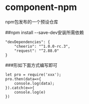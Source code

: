 # component-npm
npm包发布的一个预设仓库

##npm install --save-dev安装所需依赖
```
"devDependencies": {
    "cheerio": "^1.0.0-rc.3",
    "request": "^2.88.0"
}
```

###形如下面方式编写即可
```
let pro = require('xxx');
pro.then(data=>{
    console.log(data);
}).catch(e=>{
    console.log(e)
})
```